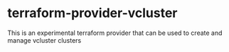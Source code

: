 # terraform-provider-vcluster
This is an experimental terraform provider that can be used to create and manage vcluster clusters
